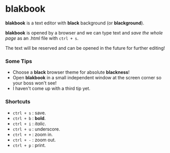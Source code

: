 # blakbook

**blakbook** is a text editor with **black** background (or **blackground**).

**blakbook** is opened by a browser and we can type text and *save the whole page* as an .html file with `ctrl + s`.

The text will be reserved and can be opened in the future for further editing!

### Some Tips
- Choose a **black** browser theme for absolute **blackness**!
- Open **blakbook** in a small independent window at the screen corner so your boss won't see!
- I haven't come up with a third tip yet.

### Shortcuts
- `ctrl + s` : save.
- `ctrl + b` : **bold**.
- `ctrl + i` : *italic*.
- `ctrl + u` : underscore.
- `ctrl + +` : zoom in.
- `ctrl + -` : zoom out.
- `ctrl + p` : print.
